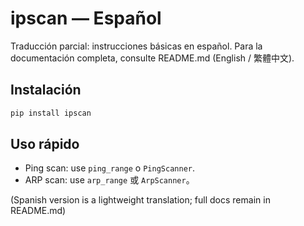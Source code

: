 # ipscan — Español

Traducción parcial: instrucciones básicas en español. Para la documentación completa, consulte README.md (English / 繁體中文).

## Instalación

```bash
pip install ipscan
```

## Uso rápido

- Ping scan: use `ping_range` o `PingScanner`.
- ARP scan: use `arp_range` 或 `ArpScanner`。

(Spanish version is a lightweight translation; full docs remain in README.md)
